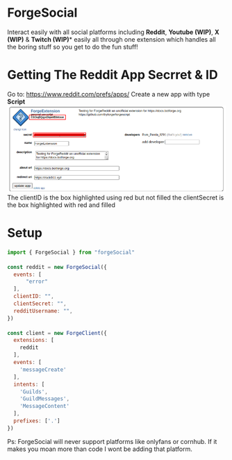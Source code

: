 # ForgeSocial

Interact easily with all social platforms including **Reddit**, **Youtube (WIP)**, **X (WIP)** & **Twitch (WIP)*** easily all through one extension which handles all the boring stuff so you get to do the fun stuff!

# Getting The Reddit App Secrret & ID
Go to:
https://www.reddit.com/prefs/apps/
Create a new app with type **Script**
![Reddit App Credentials](./.github/image.png)
The clientID is the box highlighted using red but not filled the clientSecret is the box highlighted with red and filled
# Setup
```js
import { ForgeSocial } from "forgeSocial"

const reddit = new ForgeSocial({
  events: [
      "error"
  ],
  clientID: "",
  clientSecret: "",
  redditUsername: "",
})

const client = new ForgeClient({
  extensions: [
    reddit
  ],
  events: [
    'messageCreate'
  ],
  intents: [
    'Guilds',
    'GuildMessages',
    'MessageContent'
  ],
  prefixes: ['.']
})
```

Ps:
ForgeSocial will never support platforms like onlyfans or cornhub. If it makes you moan more than code I wont be adding that platform.